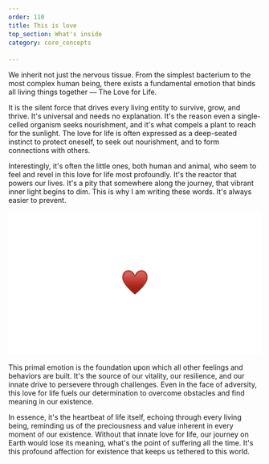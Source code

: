 ```yaml
---
order: 110
title: This is love
top_section: What's inside
category: core_concepts

---
```


We inherit not just the nervous tissue. 
From the simplest bacterium to the most complex human being, there exists a fundamental emotion that binds all living things together — The Love for Life.

It is the silent force that drives every living entity to survive, grow, and thrive. It's universal and needs no explanation. It's the reason even a single-celled organism seeks nourishment, and it's what compels a plant to reach for the sunlight. The love for life is often expressed as a deep-seated instinct to protect oneself, to seek out nourishment, and to form connections with others.

Interestingly, it's often the little ones, both human and animal, who seem to feel and revel in this love for life most profoundly. It's the reactor that powers our lives. It's a pity that somewhere along the journey, that vibrant inner light begins to dim. This is why I am writing these words. It's always easier to prevent.

![The Love for Life](/images/book/this-is-love/joy-16.jpeg)

This primal emotion is the foundation upon which all other feelings and behaviors are built. It's the source of our vitality, our resilience, and our innate drive to persevere through challenges. Even in the face of adversity, this love for life fuels our determination to overcome obstacles and find meaning in our existence.

In essence, it's the heartbeat of life itself, echoing through every living being, reminding us of the preciousness and value inherent in every moment of our existence. Without that innate love for life, our journey on Earth would lose its meaning, what's the point of suffering all the time. It's this profound affection for existence that keeps us tethered to this world.
